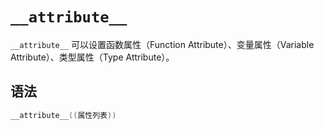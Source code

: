 # `__attribute__`

`__attribute__` 可以设置函数属性（Function Attribute）、变量属性（Variable Attribute）、类型属性（Type Attribute）。

## 语法

```c
__attribute__((属性列表))
```